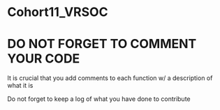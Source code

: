 # Cohort11_VRSOC

# DO NOT FORGET TO COMMENT YOUR CODE

It is crucial that you add comments to each function w/ a description of what it is

Do not forget to keep a log of what you have done to contribute

